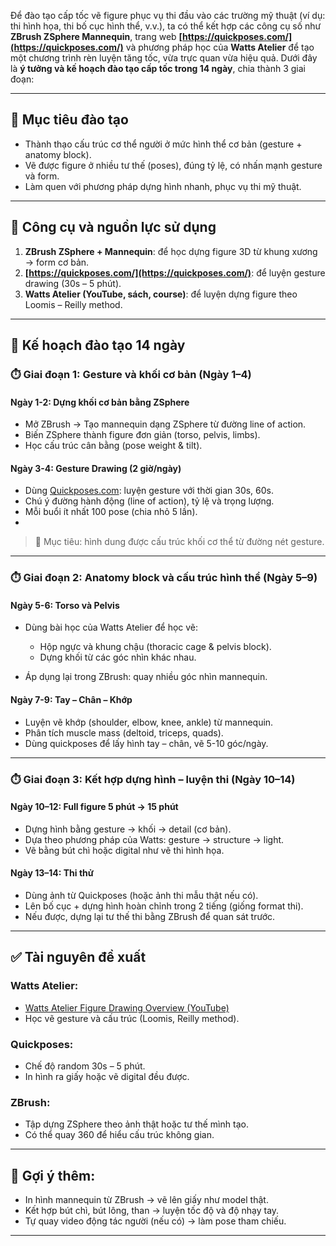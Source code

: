 Để đào tạo cấp tốc vẽ figure phục vụ thi đầu vào các trường mỹ thuật (ví dụ: thi hình họa, thi bố cục hình thể, v.v.), ta có thể kết hợp các công cụ số như **ZBrush ZSphere Mannequin**, trang web **[https://quickposes.com/](https://quickposes.com/)** và phương pháp học của **Watts Atelier** để tạo một chương trình rèn luyện tăng tốc, vừa trực quan vừa hiệu quả. Dưới đây là **ý tưởng và kế hoạch đào tạo cấp tốc trong 14 ngày**, chia thành 3 giai đoạn:

---

## 🎯 **Mục tiêu đào tạo**

* Thành thạo cấu trúc cơ thể người ở mức hình thể cơ bản (gesture + anatomy block).
* Vẽ được figure ở nhiều tư thế (poses), đúng tỷ lệ, có nhấn mạnh gesture và form.
* Làm quen với phương pháp dựng hình nhanh, phục vụ thi mỹ thuật.

---

## 🧰 **Công cụ và nguồn lực sử dụng**

1. **ZBrush ZSphere + Mannequin**: để học dựng figure 3D từ khung xương → form cơ bản.
2. **[https://quickposes.com/](https://quickposes.com/)**: để luyện gesture drawing (30s – 5 phút).
3. **Watts Atelier (YouTube, sách, course)**: để luyện dựng figure theo Loomis – Reilly method.

---

## 📆 **Kế hoạch đào tạo 14 ngày**

### ⏱️ Giai đoạn 1: Gesture và khối cơ bản (Ngày 1–4)

#### Ngày 1-2: Dựng khối cơ bản bằng ZSphere

* Mở ZBrush → Tạo mannequin dạng ZSphere từ đường line of action.
* Biến ZSphere thành figure đơn giản (torso, pelvis, limbs).
* Học cấu trúc cân bằng (pose weight & tilt).


#### Ngày 3-4: Gesture Drawing (2 giờ/ngày)

* Dùng [Quickposes.com](https://quickposes.com/): luyện gesture với thời gian 30s, 60s.
* Chú ý đường hành động (line of action), tỷ lệ và trọng lượng.
* Mỗi buổi ít nhất 100 pose (chia nhỏ 5 lần).
* 
> 🎯 Mục tiêu: hình dung được cấu trúc khối cơ thể từ đường nét gesture.

---

### ⏱️ Giai đoạn 2: Anatomy block và cấu trúc hình thể (Ngày 5–9)

#### Ngày 5-6: Torso và Pelvis

* Dùng bài học của Watts Atelier để học vẽ:

  * Hộp ngực và khung chậu (thoracic cage & pelvis block).
  * Dựng khối từ các góc nhìn khác nhau.
* Áp dụng lại trong ZBrush: quay nhiều góc nhìn mannequin.

#### Ngày 7-9: Tay – Chân – Khớp

* Luyện vẽ khớp (shoulder, elbow, knee, ankle) từ mannequin.
* Phân tích muscle mass (deltoid, triceps, quads).
* Dùng quickposes để lấy hình tay – chân, vẽ 5-10 góc/ngày.

---

### ⏱️ Giai đoạn 3: Kết hợp dựng hình – luyện thi (Ngày 10–14)

#### Ngày 10–12: Full figure 5 phút → 15 phút

* Dựng hình bằng gesture → khối → detail (cơ bản).
* Dựa theo phương pháp của Watts: gesture → structure → light.
* Vẽ bằng bút chì hoặc digital như vẽ thi hình họa.

#### Ngày 13–14: Thi thử

* Dùng ảnh từ Quickposes (hoặc ảnh thi mẫu thật nếu có).
* Lên bố cục + dựng hình hoàn chỉnh trong 2 tiếng (giống format thi).
* Nếu được, dựng lại tư thế thi bằng ZBrush để quan sát trước.

---

## ✅ Tài nguyên đề xuất

### Watts Atelier:

* [Watts Atelier Figure Drawing Overview (YouTube)](https://www.youtube.com/watch?v=2OW9m4lNzbw)
* Học vẽ gesture và cấu trúc (Loomis, Reilly method).

### Quickposes:

* Chế độ random 30s – 5 phút.
* In hình ra giấy hoặc vẽ digital đều được.

### ZBrush:

* Tập dựng ZSphere theo ảnh thật hoặc tư thế mình tạo.
* Có thể quay 360 để hiểu cấu trúc không gian.

---

## 🧠 Gợi ý thêm:

* In hình mannequin từ ZBrush → vẽ lên giấy như model thật.
* Kết hợp bút chì, bút lông, than → luyện tốc độ và độ nhạy tay.
* Tự quay video động tác người (nếu có) → làm pose tham chiếu.

---


